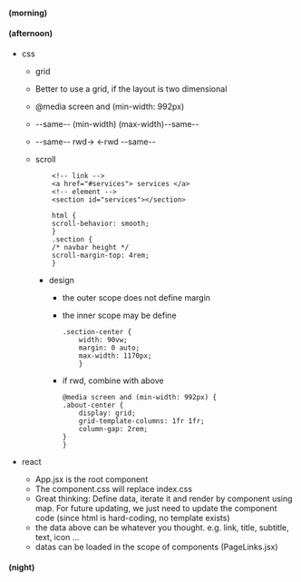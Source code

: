 #### (morning)

#### (afternoon)

- css

  - grid
  - Better to use a grid, if the layout is two dimensional
  - @media screen and (min-width: 992px)
  - --same-- (min-width) (max-width)--same--
  - --same-- rwd-> <-rwd --same--
  - scroll

    ```
        <!-- link -->
        <a href="#services"> services </a>
        <!-- element -->
        <section id="services"></section>

        html {
        scroll-behavior: smooth;
        }
        .section {
        /* navbar height */
        scroll-margin-top: 4rem;
        }
    ```

    - design

      - the outer scope does not define margin
      - the inner scope may be define
        ```
        .section-center {
            width: 90vw;
            margin: 0 auto;
            max-width: 1170px;
            }
        ```
      - if rwd, combine with above

        ```
        @media screen and (min-width: 992px) {
        .about-center {
            display: grid;
            grid-template-columns: 1fr 1fr;
            column-gap: 2rem;
        }
        }
        ```

- react
  - App.jsx is the root component
  - The component.css will replace index.css
  - Great thinking: Define data, iterate it and render by component using map. For future updating, we just need to update the component code (since html is hard-coding, no template exists)
  - the data above can be whatever you thought. e.g. link, title, subtitle, text, icon ...
  - datas can be loaded in the scope of components (PageLinks.jsx)

#### (night)
